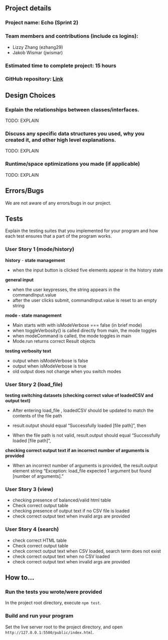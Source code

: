 ## Project details

### Project name: Echo (Sprint 2)

### Team members and contributions (include cs logins):

- Lizzy Zhang (ezhang29)
- Jakob Wismar (jwismar)

### Estimated time to complete project: 15 hours

### GitHub repository: [Link](https://github.com/cs0320-s2023/sprint-2-ezhang29-jwismar)

## Design Choices

### Explain the relationships between classes/interfaces.

TODO: EXPLAIN

### Discuss any specific data structures you used, why you created it, and other high level explanations.

TODO: EXPLAIN

### Runtime/space optimizations you made (if applicable)

TODO: EXPLAIN

## **Errors/Bugs**

We are not aware of any errors/bugs in our project.

## Tests

Explain the testing suites that you implemented for your program and how each test ensures that a part of the program works.

### **User Story 1 (mode/history)**

**history** - **state management**

- when the input button is clicked five elements appear in the history state

**general input**

- when the user keypresses, the string appears in the commandInput.value
- after the user clicks submit, commandInput.value is reset to an empty string

**mode - state management**

- Main starts with with isModeVerbose === false (in brief mode)
- when toggleVerbosity() is called directly from main, the mode toggles
- when modeCommand is called, the mode toggles in main
- Mode.run returns correct Result objects

**testing verbosity text**

- output when isModeVerbose is false
- output when isModeVerbose is true
- old output does not change when you switch modes

### **User Story 2 (load_file)**

**testing switching datasets (checking correct value of loadedCSV and output text)**

- After entering load_file <file path>, loadedCSV should be updated to match the contents of the file path

- result.output should equal “Successfully loaded [file path]”, then

- When the file path is not valid, result.output should equal “Successfully loaded [file path]”,

**checking correct output text if an incorrect number of arguments is provided**

- When an incorrect number of arguments is provided, the result.output element string “Exception: load_file expected 1 argument but found [number of arguments].”

### **User Story 3 (view)**

- checking presence of balanced/valid html table
- Check correct output table
- checking presence of output text if no CSV file is loaded
- check correct output text when invalid args are provided

### **User Story 4 (search)**

- check correct HTML table
- Check correct output table
- check correct output text when CSV loaded, search term does not exist
- check correct output text when no CSV loaded
- check correct output text when invalid args are provided

## How to…

### Run the tests you wrote/were provided

In the project root directory, execute `npm test`.

### Build and run your program

Set the live server root to the project directory, and open `http://127.0.0.1:5500/public/index.html`.
